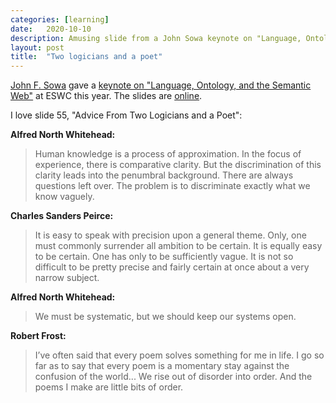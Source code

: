 ```yaml
---
categories: [learning]
date:   2020-10-10
description: Amusing slide from a John Sowa keynote on "Language, Ontology, and the Semantic Web"
layout: post
title:  "Two logicians and a poet"
---
```


[John F. Sowa](https://en.wikipedia.org/wiki/John_F._Sowa) gave a [keynote on "Language, Ontology, and the Semantic Web"](https://2020.eswc-conferences.org/keynote-john-f-sowa/) at ESWC this year. The slides are [online](http://jfsowa.com/talks/eswc.pdf).

I love slide 55, "Advice From Two Logicians and a Poet":

**Alfred North Whitehead:**

> Human knowledge is a process of approximation. In the focus of experience, there is comparative clarity. But the discrimination of this clarity leads into the penumbral background. There are always questions left over. The problem is to discriminate exactly what we know vaguely.

**Charles Sanders Peirce:**

> It is easy to speak with precision upon a general theme. Only, one must commonly surrender all ambition to be certain. It is equally easy to be certain. One has only to be sufficiently vague. It is not so difficult to be pretty precise and fairly certain at once about a very narrow subject.

**Alfred North Whitehead:**
> We must be systematic, but we should keep our systems open.

**Robert Frost:**
> I’ve often said that every poem solves something for me in life. I go so far as to say that every poem is a momentary stay against the confusion of the world... We rise out of disorder into order. And the poems I make are little bits of order.
